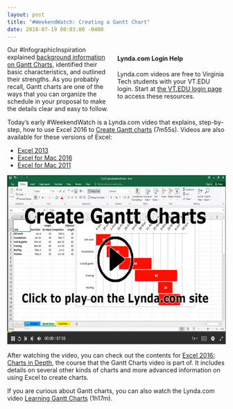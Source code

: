 ```yaml
---
layout: post
title: "#WeekendWatch: Creating a Gantt Chart"
date: 2018-07-19 00:03:00 -0400
---
```

<div style="float: right; width: 250px;margin-left: 9px;" class="maroonbox">
<h4>Lynda.com Login Help</h4>
<p>Lynda.com videos are free to Virginia Tech students with your VT.EDU login. Start at <a href="http://lynda.vt.edu/" target="_blank">the VT.EDU login page</a> to access these resources.</p>
</div>
<p>Our #InfographicInspiration explained <a href="/infographicinspiration-scheduling-with-a-gantt-chart/">background information on Gantt Charts</a>, identified their basic characteristics, and outlined their strengths. As you probably recall, Gantt charts are one of the ways that you can organize the schedule in your proposal to make the details clear and easy to follow.</p>
<p>Today’s early #WeekendWatch is a Lynda.com video that explains, step-by-step, how to use Excel 2016 to <a href="https://www.lynda.com/Excel-tutorials/Create-Gantt-charts/431184/473183-4.html?org=vt.edu" target="_blank">Create Gantt charts</a> (7m55s). Videos are also available for these versions of Excel: </p>
<ul>
  <li><a href="https://www.lynda.com/Excel-tutorials/Creating-Gantt-charts/135358/144270-4.html?org=vt.edu" target="_blank">Excel 2013</a></li>
  <li><a href="https://www.lynda.com/Excel-Mac-tutorials/Create-Gantt-charts/431186/508519-4.html?org=vt.edu" target="_blank">Excel for Mac 2016</a></li>
  <li><a href="https://www.lynda.com/Excel-tutorials/Creating-Gantt-charts/383530/416632-4.html?org=vt.edu" target="_blank">Excel for Mac 2011</a></li>
</ul>
<p><a href="https://www.lynda.com/Excel-tutorials/Create-Gantt-charts/431184/473183-4.html?org=vt.edu" target="_blank"><img src="/wp-content/uploads/gantt-chart-vid.png" alt="Screenshot of Create Gantt charts video from Lynda.com" style="width: 640px;height: 390px;" /></a></p>
<p>After watching the video, you can check out the contents for <a href="https://www.lynda.com/Excel-tutorials/Welcome/431184/473129-4.html?org=vt.edu" target="_blank">Excel 2016: Charts in Depth</a>, the course that the Gantt Charts video is part of. It includes details on several other kinds of charts and more advanced information on using Excel to create charts. </p>
<p> If you are curious about Gantt charts, you can also watch the Lynda.com video <a href="https://www.lynda.com/Charts-Graphs-tutorials/Gantt-Charts-Explained/365730-2.html?org=vt.edu" target="_blank">Learning Gantt Charts</a> (1h17m).</p>
